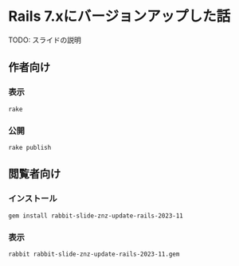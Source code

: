 # Rails 7.xにバージョンアップした話

TODO: スライドの説明

## 作者向け

### 表示

    rake

### 公開

    rake publish

## 閲覧者向け

### インストール

    gem install rabbit-slide-znz-update-rails-2023-11

### 表示

    rabbit rabbit-slide-znz-update-rails-2023-11.gem
